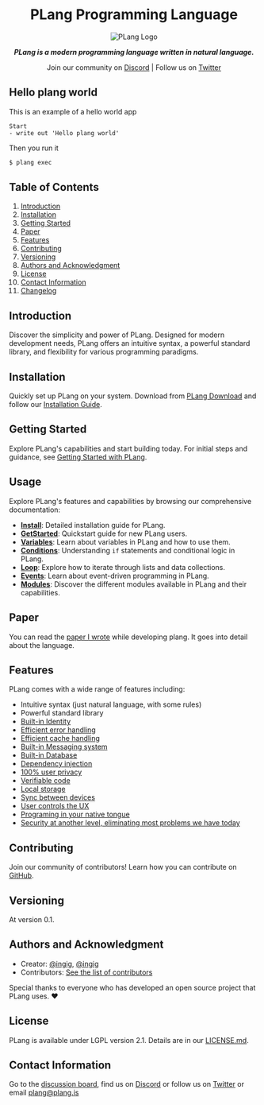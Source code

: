 ﻿

<center>

# PLang Programming Language

![PLang Logo](https://plang.is/android-chrome-192x192.png)

***PLang is a modern programming language written in natural language.***

Join our community on [Discord](https://discord.gg/A8kYUymsDD) | Follow us on [Twitter](https://twitter.com/planghq)

</center>


## Hello plang world
This is an example of a hello world app

```plang
Start
- write out 'Hello plang world'
```

Then you run it
```bash
$ plang exec
```

## Table of Contents
1. [Introduction](#introduction)
2. [Installation](#installation)
3. [Getting Started](#getting-started)
4. [Paper](#paper)
4. [Features](#features)
5. [Contributing](#contributing)
6. [Versioning](#versioning)
7. [Authors and Acknowledgment](#authors-and-acknowledgment)
8. [License](#license)
9. [Contact Information](#contact-information)
10. [Changelog](#changelog)

## Introduction

Discover the simplicity and power of PLang. Designed for modern development needs, PLang offers an intuitive syntax, a powerful standard library, and flexibility for various programming paradigms.

## Installation

Quickly set up PLang on your system. Download from [PLang Download](http://plang.is/download) and follow our [Installation Guide](https://github.com/PLangHQ/documentation/tree/main/blob/main/Install.md).

## Getting Started

Explore PLang's capabilities and start building today. For initial steps and guidance, see [Getting Started with PLang](https://github.com/PLangHQ/documentation/tree/main/blob/main/GetStarted.md).

## Usage

Explore PLang's features and capabilities by browsing our comprehensive documentation:

- **[Install](https://github.com/PLangHQ/documentation/tree/main/Install.md)**: Detailed installation guide for PLang.
- **[GetStarted](https://github.com/PLangHQ/documentation/tree/main/GetStarted.md)**: Quickstart guide for new PLang users.
- **[Variables](https://github.com/PLangHQ/documentation/tree/main/Variables.md)**: Learn about variables in PLang and how to use them.
- **[Conditions](https://github.com/PLangHQ/documentation/tree/main/Conditions.md)**: Understanding `if` statements and conditional logic in PLang.
- **[Loop](https://github.com/PLangHQ/documentation/tree/main/Loop.md)**: Explore how to iterate through lists and data collections.
- **[Events](https://github.com/PLangHQ/documentation/tree/main/Events.md)**: Learn about event-driven programming in PLang.
- **[Modules](https://github.com/PLangHQ/modules/README.md)**: Discover the different modules available in PLang and their capabilities.

## Paper

You can read the [paper I wrote](paper/README.md) while developing plang. 
It goes into detail about the language.

## Features

PLang comes with a wide range of features including:

- Intuitive syntax (just natural language, with some rules)
- Powerful standard library
- [Built-in Identity](Identity.md)
- [Efficient error handling](https://github.com/PLangHQ/plang/blob/main/Documentation/modules/PLang.Modules.FileModule.md#caching-retries-error-handling--run-and-forget)
- [Efficient cache handling](https://github.com/PLangHQ/plang/blob/main/Documentation/modules/PLang.Modules.CachingModule.md#caching)
- [Built-in Messaging system](https://github.com/PLangHQ/plang/blob/main/Documentation/paper/README.md#messages)
- [Built-in Database](https://github.com/PLangHQ/plang/blob/main/Documentation/paper/README.md#dbmodule)
- [Dependency injection](Services.md)
- [100% user privacy](https://github.com/PLangHQ/plang/blob/main/Documentation/paper/README.md#security--privacy)
- [Verifiable code](https://github.com/PLangHQ/plang/blob/main/Documentation/paper/README.md#verifiable-code---possible)
- [Local storage](https://github.com/PLangHQ/plang/blob/main/Documentation/paper/README.md#event-sourcing)
- [Sync between devices](https://github.com/PLangHQ/plang/blob/main/Documentation/paper/README.md#event-sourcing)
- [User controls the UX](https://github.com/PLangHQ/plang/blob/main/Documentation/paper/README.md#user-interface)
- [Programing in your native tongue](https://github.com/PLangHQ/plang/blob/main/Documentation/paper/README.md#natural-language-neutral)
- [Security at another level, eliminating most problems we have today](https://github.com/PLangHQ/documentation/tree/main/blob/main/Security.md)

## Contributing

Join our community of contributors! Learn how you can contribute on [GitHub](https://github.com/PLangHQ).

## Versioning

At version 0.1. 

## Authors and Acknowledgment

- Creator: [@ingig](https://twitter.com/ingig), [@ingig](https://github.com/ingig)
- Contributors: [See the list of contributors](contributors.md)

Special thanks to everyone who has developed an open source project that PLang uses. ❤️

## License

PLang is available under LGPL version 2.1. Details are in our [LICENSE.md](https://github.com/PLangHQ/LICENSE.md).

## Contact Information

Go to the [discussion board](https://github.com/orgs/PLangHQ/discussions), 
find us on [Discord](https://discord.gg/A8kYUymsDD)
or follow us on [Twitter](https://twitter.com/planghq)
or email [plang@plang.is](mailto:plang@plang.is)


